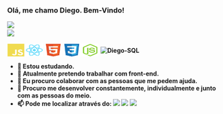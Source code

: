 <h3>Olá, me chamo Diego. Bem-Vindo!</h3>

<div>
  <a href="https://github.com/diegodeforst">
  <img height="180em" src="https://github-readme-stats.vercel.app/api?username=diegodeforst&show_icons=true&theme=Night&include_all_commits=true&count_private=true"/>
 </a>
</div>
   <img height="180em" src="https://github-readme-stats.vercel.app/api/top-langs/?username=diegodeforst&layout=compact&langs_count=7&theme=Night"/>
<p><b>
  <img align="center" alt="Diego-Js" height="30" width="40" src="https://raw.githubusercontent.com/devicons/devicon/master/icons/javascript/javascript-plain.svg">
  <img align="center" alt="Diego-React" height="30" width="40" src="https://raw.githubusercontent.com/devicons/devicon/master/icons/react/react-original.svg">
  <img align="center" alt="Diego-HTML" height="30" width="40" src="https://raw.githubusercontent.com/devicons/devicon/master/icons/html5/html5-original.svg">
  <img align="center" alt="Diego-CSS" height="30" width="40" src="https://raw.githubusercontent.com/devicons/devicon/master/icons/css3/css3-original.svg">
  <img align="center" alt="Diego-NodeJS" height="30" width="40" src="https://raw.githubusercontent.com/devicons/devicon/master/icons/nodejs/nodejs-original.svg">
  <img align="center" alt="Diego-SQL" height="30" width="40 src="http://sidroniolima.com.br/blog/wp-content/uploads/2018/08/sql.png">
  </div> 

<p>
  
- 🔭 Estou estudando.
- 🌱 Atualmente pretendo trabalhar com front-end.
- 👯 Eu procuro colaborar com as pessoas que me pedem ajuda.
- 🤔 Procuro me desenvolver constantemente, individualmente e junto com as pessoas do meio.
- 📫 Pode me localizar através do: <a href="https://www.instagram.com/diegodeforst/" target="_blank"><img src="https://img.shields.io/badge/-Instagram-%23E4405F?style=for-the-badge&logo=instagram&logoColor=white" target="_blank"></a>
 	<a href = "mailto:diegodeforst@gmail.com"><img src="https://img.shields.io/badge/-Gmail-%23333?style=for-the-badge&logo=gmail&logoColor=white" target="_blank"></a>
  <a href="https://www.linkedin.com/in/diego-rodrigues-8a13b570/" target="_blank"><img src="https://img.shields.io/badge/-LinkedIn-%230077B5?style=for-the-badge&logo=linkedin&logoColor=white" target="_blank"></a> 
  
 

<!--
**diegodeforst/diegodeforst** is a ✨ _special_ ✨ repository because its `README.md` (this file) appears on your GitHub profile.

Here are some ideas to get you started:

- 🔭 I’m currently working on ...
- 🌱 I’m currently learning ...
- 👯 I’m looking to collaborate on ...
- 🤔 I’m looking for help with ...
- 💬 Ask me about ...
- 📫 How to reach me: ...
- 😄 Pronouns: ...
- ⚡ Fun fact: ...
### Hi there 👋
-->
